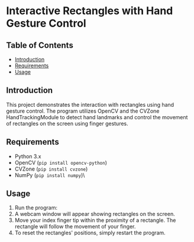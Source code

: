 # Interactive Rectangles with Hand Gesture Control

## Table of Contents

- [Introduction](#introduction)
- [Requirements](#requirements)
- [Usage](#usage)


## Introduction

This project demonstrates the interaction with rectangles using hand gesture control. The program utilizes OpenCV and the CVZone HandTrackingModule to detect hand landmarks and control the movement of rectangles on the screen using finger gestures.

## Requirements

- Python 3.x
- OpenCV (`pip install opencv-python`)
- CVZone (`pip install cvzone`)
- NumPy (`pip install numpy`)\

## Usage
1. Run the program:
2. A webcam window will appear showing rectangles on the screen.
3. Move your index finger tip within the proximity of a rectangle. The rectangle will follow the movement of your finger.
4. To reset the rectangles' positions, simply restart the program.
